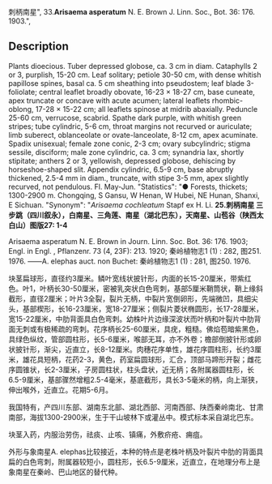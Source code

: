 刺柄南星",
33.**Arisaema asperatum** N. E. Brown J. Linn. Soc., Bot. 36: 176. 1903.",

## Description
Plants dioecious. Tuber depressed globose, ca. 3 cm in diam. Cataphylls 2 or 3, purplish, 15-20 cm. Leaf solitary; petiole 30-50 cm, with dense whitish papillose spines, basal ca. 5 cm sheathing into pseudostem; leaf blade 3-foliolate; central leaflet broadly obovate, 16-23 × 18-27 cm, base cuneate, apex truncate or concave with acute acumen; lateral leaflets rhombic-oblong, 17-28 × 15-22 cm; all leaflets spinose at midrib abaxially. Peduncle 25-60 cm, verrucose, scabrid. Spathe dark purple, with whitish green stripes; tube cylindric, 5-6 cm, throat margins not recurved or auriculate; limb suberect, oblanceolate or ovate-lanceolate, 8-12 cm, apex acuminate. Spadix unisexual; female zone conic, 2-3 cm; ovary subcylindric; stigma sessile, disciform; male zone cylindric, ca. 3 cm; synandria lax, shortly stipitate; anthers 2 or 3, yellowish, depressed globose, dehiscing by horseshoe-shaped slit. Appendix cylindric, 6.5-9 cm, base abruptly thickened, 2.5-4 mm in diam., truncate, with stipe 3-5 mm, apex slightly recurved, not pendulous. Fl. May-Jun.
  "Statistics": "● Forests, thickets; 1300-2900 m. Chongqing, S Gansu, W Henan, W Hubei, NE Hunan, Shanxi, E Sichuan.
  "Synonym": "*Arisaema cochleatum* Stapf ex H. Li.
**25.刺柄南星 三步跳（四川叙永），白南星、三角莲、南星（湖北巴东），天南星、山苞谷（陕西太白山）图版27: 1-4**

Arisaema asperatum N. E. Brown in Journ. Linn. Soc. Bot. 36: 176. 1903; Engl. in Engl. , Pflanzenr. 73 (4, 23F): 213. 1920; 秦岭植物志1 (1) : 282, 图251. 1976. ——A. elephas auct. non Buchet: 秦岭植物志1 (1) : 281, 图250. 1976.

块茎扁球形，直径约3厘米。鳞叶宽线状披针形，内面的长15-20厘米，带紫红色。叶1，叶柄长30-50厘米，密被乳突状白色弯刺，基部5厘米鞘筒状，鞘上缘斜截形，直径2厘米；叶片3全裂，裂片无柄，中裂片宽倒卵形，先端微凹，具细尖头，基部楔形，长16-23厘米，宽18-27厘米；侧裂片菱状椭圆形，长17-28厘米，宽15-22厘米，中肋背面具白色弯刺。幼株叶片边缘深波状而叶柄和叶裂片中肋背面无刺或有极稀疏的弯刺。花序柄长25-60厘米，具疣，粗糙。佛焰苞暗紫黑色，具绿色纵纹，管部圆柱形，长5-6厘米，喉部无耳，亦不外卷；檐部倒披针形或卵状披针形，渐尖，近直立，长8-12厘米。肉穗花序单性，雄花序圆柱形，长约3厘米，雄花具短柄，花药2-3，黄色，药室扁圆球形，汇合，顶部马蹄形开裂；雌花序圆锥状，长2-3厘米，子房圆柱状，柱头盘状，近无柄；各附属器圆柱形，长6.5-9厘米，基部骤然增粗2.5-4毫米，基底截形，具长3-5毫米的柄，向上渐狭，伸出喉外，近直立。花期5-6月。

我国特有，产四川东部、湖南东北部、湖北西部、河南西部、陕西秦岭南北、甘肃南部，海拔1300-2900米，生于干山坡林下或灌丛中。模式标本采自湖北巴东。

块茎入药，内服治劳伤，祛痰、止咳、镇痛，外敷疥疮、痈疽。

外形与象南星A. elephas比较接近，本种的特点是老株叶柄及叶裂片中肋的背面具扁的白色弯刺，附属器较短小，圆柱形，长6.5-9厘米，近直立，在地理分布上是象南星在秦岭、巴山地区的替代种。
